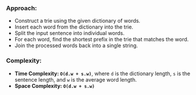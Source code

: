 ### Approach:
- Construct a trie using the given dictionary of words.
- Insert each word from the dictionary into the trie.
- Split the input sentence into individual words.
- For each word, find the shortest prefix in the trie that matches the word.
- Join the processed words back into a single string.
​
### Complexity:
- **Time Complexity: `O(d.w + s.w)`**, where `d` is the dictionary length, `s` is the sentence length, and `w` is the average word length.
- **Space Complexity: `O(d.w + s.w)`**